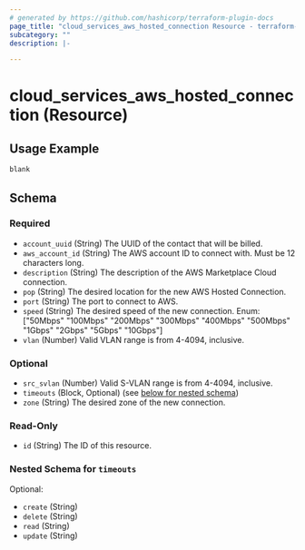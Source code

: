 ```yaml
---
# generated by https://github.com/hashicorp/terraform-plugin-docs
page_title: "cloud_services_aws_hosted_connection Resource - terraform-provider-packetfabric"
subcategory: ""
description: |-

---
```


# cloud_services_aws_hosted_connection (Resource)

## Usage Example

```terraform
blank
```


## Schema

### Required

- `account_uuid` (String) The UUID of the contact that will be billed.
- `aws_account_id` (String) The AWS account ID to connect with. Must be 12 characters long.
- `description` (String) The description of the AWS Marketplace Cloud connection.
- `pop` (String) The desired location for the new AWS Hosted Connection.
- `port` (String) The port to connect to AWS.
- `speed` (String) The desired speed of the new connection.
		Enum: ["50Mbps" "100Mbps" "200Mbps" "300Mbps" "400Mbps" "500Mbps" "1Gbps" "2Gbps" "5Gbps" "10Gbps"]
- `vlan` (Number) Valid VLAN range is from 4-4094, inclusive.

### Optional

- `src_svlan` (Number) Valid S-VLAN range is from 4-4094, inclusive.
- `timeouts` (Block, Optional) (see [below for nested schema](#nestedblock--timeouts))
- `zone` (String) The desired zone of the new connection.

### Read-Only

- `id` (String) The ID of this resource.

<a id="nestedblock--timeouts"></a>
### Nested Schema for `timeouts`

Optional:

- `create` (String)
- `delete` (String)
- `read` (String)
- `update` (String)
